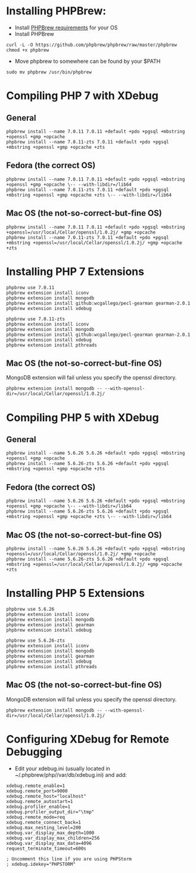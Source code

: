 # Installing PHPBrew:
- Install [PHPBrew requirements](https://github.com/phpbrew/phpbrew/wiki/Requirement) for your OS
- Install PHPBrew
```
curl -L -O https://github.com/phpbrew/phpbrew/raw/master/phpbrew
chmod +x phpbrew
```
- Move phpbrew to somewhere can be found by your $PATH
```
sudo mv phpbrew /usr/bin/phpbrew
```

# Compiling PHP 7 with XDebug
## General
```
phpbrew install --name 7.0.11 7.0.11 +default +pdo +pgsql +mbstring +openssl +gmp +opcache
phpbrew install --name 7.0.11-zts 7.0.11 +default +pdo +pgsql +mbstring +openssl +gmp +opcache +zts
```

## Fedora (the correct OS)
```
phpbrew install --name 7.0.11 7.0.11 +default +pdo +pgsql +mbstring +openssl +gmp +opcache \-- --with-libdir=/lib64
phpbrew install --name 7.0.11-zts 7.0.11 +default +pdo +pgsql +mbstring +openssl +gmp +opcache +zts \-- --with-libdir=/lib64
```

## Mac OS (the not-so-correct-but-fine OS)
```
phpbrew install --name 7.0.11 7.0.11 +default +pdo +pgsql +mbstring +openssl=/usr/local/Cellar/openssl/1.0.2j/ +gmp +opcache
phpbrew install --name 7.0.11-zts 7.0.11 +default +pdo +pgsql +mbstring +openssl=/usr/local/Cellar/openssl/1.0.2j/ +gmp +opcache +zts
```

# Installing PHP 7 Extensions
```
phpbrew use 7.0.11
phpbrew extension install iconv
phpbrew extension install mongodb
phpbrew extension install github:wcgallego/pecl-gearman gearman-2.0.1
phpbrew extension install xdebug

phpbrew use 7.0.11-zts
phpbrew extension install iconv
phpbrew extension install mongodb
phpbrew extension install github:wcgallego/pecl-gearman gearman-2.0.1
phpbrew extension install xdebug
phpbrew extension install pthreads
```

## Mac OS (the not-so-correct-but-fine OS)
MongoDB extension will fail unless you specify the openssl directory.
```
phpbrew extension install mongodb -- --with-openssl-dir=/usr/local/Cellar/openssl/1.0.2j/
```

# Compiling PHP 5 with XDebug
## General
```
phpbrew install --name 5.6.26 5.6.26 +default +pdo +pgsql +mbstring +openssl +gmp +opcache
phpbrew install --name 5.6.26-zts 5.6.26 +default +pdo +pgsql +mbstring +openssl +gmp +opcache +zts
```

## Fedora (the correct OS)
```
phpbrew install --name 5.6.26 5.6.26 +default +pdo +pgsql +mbstring +openssl +gmp +opcache \-- --with-libdir=/lib64
phpbrew install --name 5.6.26-zts 5.6.26 +default +pdo +pgsql +mbstring +openssl +gmp +opcache +zts \-- --with-libdir=/lib64
```

## Mac OS (the not-so-correct-but-fine OS)
```
phpbrew install --name 5.6.26 5.6.26 +default +pdo +pgsql +mbstring +openssl=/usr/local/Cellar/openssl/1.0.2j/ +gmp +opcache
phpbrew install --name 5.6.26-zts 5.6.26 +default +pdo +pgsql +mbstring +openssl=/usr/local/Cellar/openssl/1.0.2j/ +gmp +opcache +zts
```

# Installing PHP 5 Extensions
```
phpbrew use 5.6.26
phpbrew extension install iconv
phpbrew extension install mongodb
phpbrew extension install gearman
phpbrew extension install xdebug

phpbrew use 5.6.26-zts
phpbrew extension install iconv
phpbrew extension install mongodb
phpbrew extension install gearman
phpbrew extension install xdebug
phpbrew extension install pthreads
```

## Mac OS (the not-so-correct-but-fine OS)
MongoDB extension will fail unless you specify the openssl directory.
```
phpbrew extension install mongodb -- --with-openssl-dir=/usr/local/Cellar/openssl/1.0.2j/
```

# Configuring XDebug for Remote Debugging
- Edit your xdebug.ini (usually located in ~/.phpbrew/php/<php-version>/var/db/xdebug.ini) and add:
```
xdebug.remote_enable=1
xdebug.remote_port=9000
xdebug.remote_host="localhost"
xdebug.remote_autostart=1
xdebug.profiler_enable=1
xdebug.profiler_output_dir="\tmp"
xdebug.remote_mode=req
xdebug.remote_connect_back=1
xdebug.max_nesting_level=200
xdebug.var_display_max_depth=1000
xdebug.var_display_max_children=256
xdebug.var_display_max_data=4096
request_terminate_timeout=600s

; Uncomment this line if you are using PHPStorm
; xdebug.idekey="PHPSTORM"
```
